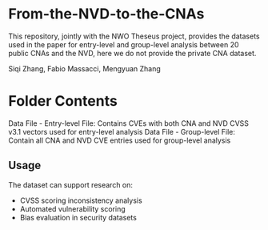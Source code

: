 # From-the-NVD-to-the-CNAs
This repository, jointly with the NWO Theseus project, provides the datasets used in the paper for entry-level and group-level analysis between 20 public CNAs and the NVD, here we do not provide the private CNA dataset. 

Siqi Zhang, Fabio Massacci, Mengyuan Zhang

# Folder Contents
Data File - Entry-level File: Contains CVEs with both CNA and NVD CVSS v3.1 vectors used for entry-level analysis
Data File - Group-level File: Contain all CNA and NVD CVE entries used for group-level analysis

## Usage
The dataset can support research on:

- CVSS scoring inconsistency analysis
- Automated vulnerability scoring
- Bias evaluation in security datasets
